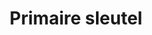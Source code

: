 ---
layout: template
title: Primaire sleutel
url: /databank/primaire-sleutel
collection: databank
links:
---
